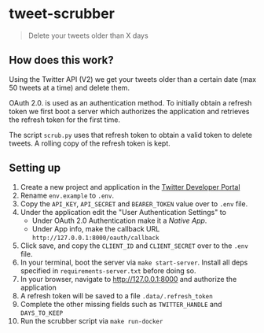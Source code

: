 # tweet-scrubber
> Delete your tweets older than X days

## How does this work?
Using the Twitter API (V2) we get your tweets older than a certain date
(max 50 tweets at a time) and delete them.

OAuth 2.0. is used as an authentication method. To initially obtain a refresh
token we first boot a server which authorizes the application and retrieves the
refresh token for the first time. 

The script `scrub.py` uses that refresh token to obtain a valid token to delete
tweets. A rolling copy of the refresh token is kept.

## Setting up
1. Create a new project and application in the [Twitter Developer Portal](https://developer.twitter.com/en/portal/dashboard)
2. Rename `env.example` to `.env`.
3. Copy the `API_KEY`, `API_SECRET` and `BEARER_TOKEN` value over to `.env` file.
4. Under the application edit the "User Authentication Settings" to
    - Under OAuth 2.0 Authentication make it a _Native App_.
    - Under App info, make the callback URL `http://127.0.0.1:8000/oauth/callback`
5. Click save, and copy the `CLIENT_ID` and `CLIENT_SECRET` over to the `.env` file.
6. In your terminal, boot the server via `make start-server`. Install all deps
   specified in `requirements-server.txt` before doing so.
7. In your browser, navigate to http://127.0.0.1:8000 and authorize the application
8. A refresh token will be saved to a file `.data/.refresh_token`
9. Complete the other missing fields such as `TWITTER_HANDLE` and `DAYS_TO_KEEP`
10. Run the scrubber script via `make run-docker`